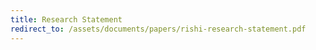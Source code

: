 ```yaml
---
title: Research Statement
redirect_to: /assets/documents/papers/rishi-research-statement.pdf
---
```

